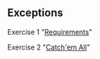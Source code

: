 ##  Exceptions
Exercise 1 "[Requirements](https://github.com/pp8a/Java_Basics_ENG/tree/main/Exceptions/requirements)"

Exercise 2 "[Catch'em All](https://github.com/pp8a/Java_Basics_ENG/tree/main/Exceptions/catch-em-all)"
